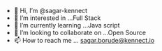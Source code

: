 - 👋 Hi, I’m @sagar-kennect
- 👀 I’m interested in ...Full Stack 
- 🌱 I’m currently learning ...Java script 
- 💞️ I’m looking to collaborate on ...Open Source 
- 📫 How to reach me ... sagar.borude@kennect.io


